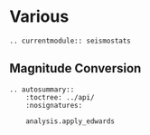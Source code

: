 # Various
```{eval-rst}
.. currentmodule:: seismostats
```

## Magnitude Conversion
```{eval-rst}
.. autosummary::
    :toctree: ../api/
    :nosignatures:

    analysis.apply_edwards
```